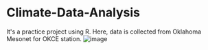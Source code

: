 # Climate-Data-Analysis
It's a practice project using R. Here, data is collected from Oklahoma Mesonet for OKCE station.
![image](https://github.com/user-attachments/assets/5e66846c-1701-4e4f-80d9-c4ba271be9c2)
